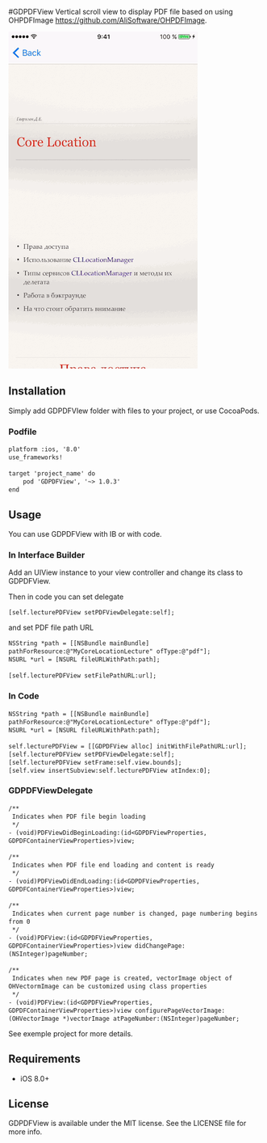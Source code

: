 #GDPDFView
Vertical scroll view to display PDF file based on using OHPDFImage https://github.com/AliSoftware/OHPDFImage.

![Alt text](GDPDFView.gif?raw=true "Example gif")

## Installation
Simply add GDPDFVIew folder with files to your project, or use CocoaPods.

### Podfile
```
platform :ios, '8.0'
use_frameworks!

target 'project_name' do
	pod 'GDPDFView', '~> 1.0.3'
end
```

## Usage
You can use GDPDFView with IB or with code. 

### In Interface Builder
Add an UIView instance to your view controller and change its class to GDPDFView.

Then in code you can set delegate

```
[self.lecturePDFView setPDFViewDelegate:self];
```
and set PDF file path URL

```
NSString *path = [[NSBundle mainBundle] pathForResource:@"MyCoreLocationLecture" ofType:@"pdf"];
NSURL *url = [NSURL fileURLWithPath:path];

[self.lecturePDFView setFilePathURL:url];
```

### In Code

```
NSString *path = [[NSBundle mainBundle] pathForResource:@"MyCoreLocationLecture" ofType:@"pdf"];
NSURL *url = [NSURL fileURLWithPath:path];

self.lecturePDFView = [[GDPDFView alloc] initWithFilePathURL:url];
[self.lecturePDFView setPDFViewDelegate:self];
[self.lecturePDFView setFrame:self.view.bounds];
[self.view insertSubview:self.lecturePDFView atIndex:0];
```

### GDPDFViewDelegate

```
/**
 Indicates when PDF file begin loading
 */
- (void)PDFViewDidBeginLoading:(id<GDPDFViewProperties, GDPDFContainerViewProperties>)view;

/**
 Indicates when PDF file end loading and content is ready
 */
- (void)PDFViewDidEndLoading:(id<GDPDFViewProperties, GDPDFContainerViewProperties>)view;

/**
 Indicates when current page number is changed, page numbering begins from 0
 */
- (void)PDFView:(id<GDPDFViewProperties, GDPDFContainerViewProperties>)view didChangePage:(NSInteger)pageNumber;

/**
 Indicates when new PDF page is created, vectorImage object of OHVectormImage can be customized using class properties
 */
- (void)PDFView:(id<GDPDFViewProperties, GDPDFContainerViewProperties>)view configurePageVectorImage:(OHVectorImage *)vectorImage atPageNumber:(NSInteger)pageNumber;
```

See exemple project for more details.


## Requirements
- iOS 8.0+

## License
GDPDFView is available under the MIT license. See the LICENSE file for more info.
